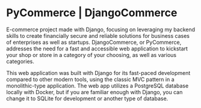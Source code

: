# PyCommerce | DjangoCommerce

E-commerce project made with Django, focusing on leveraging my backend skills to create financially secure and reliable solutions for business cases of enterprises as well as startups. DjangoCommerce, or PyCommerce, addresses the need for a fast and accessible web application to kickstart your shop or store in a category of your choosing, as well as various categories.

This web application was built with Django for its fast-paced development compared to other modern tools, using the classic MVC pattern in a monolithic-type application. The web app utilizes a PostgreSQL database locally with Docker, but if you are familiar enough with Django, you can change it to SQLite for development or another type of database.